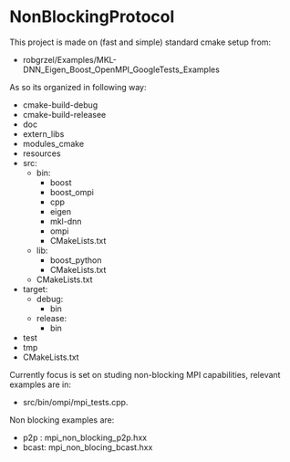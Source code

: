 # NonBlockingProtocol

This project is made on (fast and simple) standard cmake setup from:
- robgrzel/Examples/MKL-DNN_Eigen_Boost_OpenMPI_GoogleTests_Examples

As so its organized in following way:
- cmake-build-debug
- cmake-build-releasee
- doc
- extern_libs
- modules_cmake
- resources
- src:
  - bin:
    - boost
    - boost_ompi
    - cpp
    - eigen
    - mkl-dnn
    - ompi 
    - CMakeLists.txt
  - lib:
    - boost_python
    - CMakeLists.txt
  - CMakeLists.txt
- target:
  - debug:
    - bin
  - release:
    - bin
- test
- tmp
- CMakeLists.txt

Currently focus is set on studing non-blocking MPI capabilities, relevant examples are in:
- src/bin/ompi/mpi_tests.cpp.

Non blocking examples are:
- p2p : mpi_non_blocking_p2p.hxx
- bcast: mpi_non_blocing_bcast.hxx

